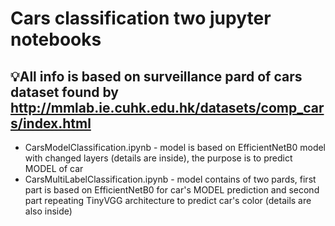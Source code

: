 # Cars classification two jupyter notebooks
## 💡All info is based on surveillance pard of cars dataset found by http://mmlab.ie.cuhk.edu.hk/datasets/comp_cars/index.html
* CarsModelClassification.ipynb - model is based on EfficientNetB0 model with changed layers (details are inside), the purpose is to predict MODEL of car
* CarsMultiLabelClassification.ipynb - model contains of two pards, first part is based on EfficientNetB0 for car's MODEL prediction and second part repeating TinyVGG architecture to predict car's color (details are also inside)
